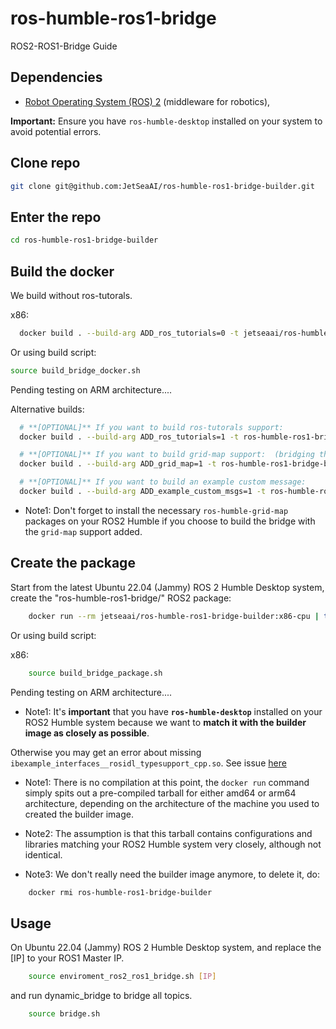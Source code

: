 # ros-humble-ros1-bridge

ROS2-ROS1-Bridge Guide

## Dependencies

- [Robot Operating System (ROS) 2](http://docs.ros.org/en/humble/) (middleware for robotics),

**Important:** Ensure you have `ros-humble-desktop` installed on your system to avoid potential errors.

## Clone repo

```bash
git clone git@github.com:JetSeaAI/ros-humble-ros1-bridge-builder.git
```

## Enter the repo

```bash
cd ros-humble-ros1-bridge-builder
```

## Build the docker

We build without ros-tutorals.

x86:

```bash
  docker build . --build-arg ADD_ros_tutorials=0 -t jetseaai/ros-humble-ros1-bridge-builder:x86-cpu
```

Or using build script:

```bash
source build_bridge_docker.sh
```

Pending testing on ARM architecture....

Alternative builds:

``` bash
  # **[OPTIONAL]** If you want to build ros-tutorals support:
  docker build . --build-arg ADD_ros_tutorials=1 -t ros-humble-ros1-bridge-builder

  # **[OPTIONAL]** If you want to build grid-map support:  (bridging the ros-humble-grid-map package)
  docker build . --build-arg ADD_grid_map=1 -t ros-humble-ros1-bridge-builder

  # **[OPTIONAL]** If you want to build an example custom message:
  docker build . --build-arg ADD_example_custom_msgs=1 -t ros-humble-ros1-bridge-builder
```

- Note1: Don't forget to install the necessary `ros-humble-grid-map` packages on your ROS2 Humble if you choose to build the bridge with the `grid-map` support added.

## Create the package

Start from the latest Ubuntu 22.04 (Jammy) ROS 2 Humble Desktop system, create the "ros-humble-ros1-bridge/" ROS2 package:

``` bash
    docker run --rm jetseaai/ros-humble-ros1-bridge-builder:x86-cpu | tar xvzf -
```

Or using build script:

x86:

```bash
    source build_bridge_package.sh
```

Pending testing on ARM architecture....

- Note1: It's **important** that you have **`ros-humble-desktop`** installed on your ROS2 Humble system because we want to **match it with the builder image as closely as possible**.

Otherwise you may get an error about missing `ibexample_interfaces__rosidl_typesupport_cpp.so`. See issue [here](https://github.com/TommyChangUMD/ros-humble-ros1-bridge-builder/issues/10)

- Note1: There is no compilation at this point, the `docker run` command simply spits out a pre-compiled tarball for either amd64 or arm64 architecture, depending on the architecture of the machine you used to created the builder image.

- Note2: The assumption is that this tarball contains configurations and libraries matching your ROS2 Humble system very closely, although not identical.

- Note3: We don't really need the builder image anymore, to delete it, do:

``` bash
    docker rmi ros-humble-ros1-bridge-builder
```

## Usage

On Ubuntu 22.04 (Jammy) ROS 2 Humble Desktop system, and replace the [IP] to your ROS1 Master IP.

```bash
    source enviroment_ros2_ros1_bridge.sh [IP]
```

and run dynamic_bridge to bridge all topics.

```bash
    source bridge.sh
```
